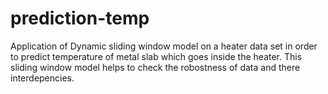 # prediction-temp

Application of Dynamic sliding window model on a heater data set in order to predict temperature of metal slab which goes inside the heater. 
This sliding window model helps to check the robostness of data and there interdepencies.
